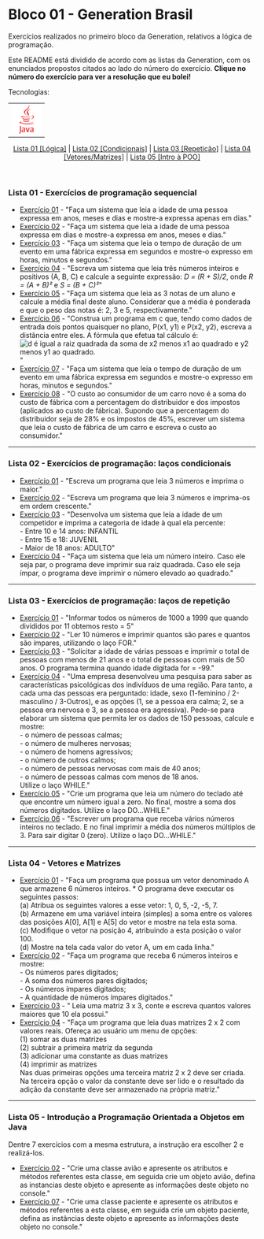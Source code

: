 <h1>Bloco 01 - Generation Brasil</h1>
<p>Exercícios realizados no primeiro bloco da Generation, relativos a lógica de programação.</p>
<p>Este README está dividido de acordo com as listas da Generation, com os enunciados propostos citados ao lado do
    número do exercício. <strong>Clique no número do exercício para ver a resolução que eu bolei!</strong></p>

<div align="left">
	<p>Tecnologias:</p>
	<table>
			<tr>
					<td><img width="60px"
									src="https://raw.githubusercontent.com/devicons/devicon/9f4f5cdb393299a81125eb5127929ea7bfe42889/icons/java/java-plain-wordmark.svg"
									alt="Java"></td>
			</tr>
	</table>
</div>
	
<div align="center">
	<p><a href="#lista01">Lista 01 [Lógica]</a> | <a href="#lista02">Lista 02 [Condicionais]</a> | <a href="#lista03">Lista 03 [Repetição]</a> | <a href="#lista04">Lista 04 [Vetores/Matrizes]</a> | <a href="#lista05">Lista 05 [Intro à POO]</a></p>
</div>
<br>
<div>
    <h3 id="lista01">Lista 01 - Exercícios de programação sequencial</h3>
    <ul>
        <li>
            <a
                href="https://github.com/anaolisilva/Bloco01-Generation/blob/main/01-Java_ExerciciosSequenciais/Ex01.java">Exercício
                01</a> - "Faça um sistema que leia a idade de uma pessoa expressa em anos, meses e dias e mostre-a
            expressa apenas em dias."
        </li>
        <li>
            <a
                href="https://github.com/anaolisilva/Bloco01-Generation/blob/main/01-Java_ExerciciosSequenciais/Ex02.java">Exercício
                02</a> - "Faça um sistema que leia a idade de uma pessoa expressa em dias e mostre-a expressa em anos,
            meses e dias."
        </li>
        <li>
            <a
                href="https://github.com/anaolisilva/Bloco01-Generation/blob/main/01-Java_ExerciciosSequenciais/Ex03.java">Exercício
                03</a> - "Faça um sistema que leia o tempo de duração de um evento em uma fábrica expressa em segundos e
            mostre-o expresso em horas, minutos e segundos."
        </li>
        <li>
            <a
                href="https://github.com/anaolisilva/Bloco01-Generation/blob/main/01-Java_ExerciciosSequenciais/Ex04.java">Exercício
                04</a> - "Escreva um sistema que leia três números inteiros e positivos (A, B, C) e calcule a seguinte
            expressão:
            <em>D = (R + S)/2</em>, onde <em>R = (A + B)²</em> e <em>S = (B + C)²</em>"
        </li>
        <li>
            <a
                href="https://github.com/anaolisilva/Bloco01-Generation/blob/main/01-Java_ExerciciosSequenciais/Ex05.java">Exercício
                05</a> - "Faça um sistema que leia as 3 notas de um aluno e calcule a média final deste aluno.
            Considerar que a média é ponderada e que o peso das notas é: 2, 3 e 5, respectivamente."
        </li>
        <li>
            <a
                href="https://github.com/anaolisilva/Bloco01-Generation/blob/main/01-Java_ExerciciosSequenciais/Ex06.java">Exercício
                06</a> - "Construa um programa em c que, tendo como dados de entrada dois pontos quaisquer no plano,
            P(x1, y1) e P(x2, y2), escreva a distância entre eles. A fórmula que efetua tal cálculo é:
            <img width="200px"
                src="http://1.bp.blogspot.com/-PQIs7TBdEag/T3PH5meSa2I/AAAAAAAAABI/myd8tKtGCj0/w1200-h630-p-k-no-nu/formula+distancia+entre+dois+pontos.jpg"
                alt="d é igual a raiz quadrada da soma de x2 menos x1 ao quadrado e y2 menos y1 ao quadrado.">"
        </li>
        <li>
            <a
                href="https://github.com/anaolisilva/Bloco01-Generation/blob/main/01-Java_ExerciciosSequenciais/Ex07.java">Exercício
                07</a> - "Faça um sistema que leia o tempo de duração de um evento em uma fábrica expressa em segundos e
            mostre-o expresso em horas, minutos e segundos."
        </li>
        <li>
            <a
                href="https://github.com/anaolisilva/Bloco01-Generation/blob/main/01-Java_ExerciciosSequenciais/Ex08.java">Exercício
                08</a> - "O custo ao consumidor de um carro novo é a soma do custo de fábrica com a percentagem do
            distribuidor e dos impostos (aplicados ao custo de fábrica). Supondo que a percentagem do distribuidor seja
            de 28% e os impostos de 45%, escrever um sistema que leia o custo de fábrica de um carro e escreva o custo
            ao consumidor."
        </li>     
    </ul>
</div>
<hr>
<div>
    <h3 id="lista02">Lista 02 - Exercícios de programação: laços condicionais</h3>
    <ul>
        <li>
            <a
                href="https://github.com/anaolisilva/Bloco01-Generation/blob/main/02-Java_Condicionais/src/lista02/Ex01.java">Exercício
                01</a> - "Escreva um programa que leia 3 números e imprima o maior."
        </li>
        <li>
            <a
                href="https://github.com/anaolisilva/Bloco01-Generation/blob/main/02-Java_Condicionais/src/lista02/Ex02.java">Exercício
                02</a> - "Escreva um programa que leia 3 números e imprima-os em ordem crescente."
        </li>
        <li>
            <a
                href="https://github.com/anaolisilva/Bloco01-Generation/blob/main/02-Java_Condicionais/src/lista02/Ex03.java">Exercício
                03</a> - "Desenvolva um sistema que leia a idade de um competidor e imprima a categoria de idade à qual ela percente: <br>
            - Entre 10 e 14 anos: INFANTIL <br>
            - Entre 15 e 18: JUVENIL<br>
            - Maior de 18 anos: ADULTO"
        </li>
        <li>
            <a
                href="https://github.com/anaolisilva/Bloco01-Generation/blob/main/02-Java_Condicionais/src/lista02/Ex04.java">Exercício
                04</a> - "Faça um sistema que leia um número inteiro. Caso ele seja par, o programa deve imprimir sua raiz quadrada. Caso ele seja ímpar, o programa deve imprimir o número elevado ao quadrado."
        </li>
    </ul>
</div>
<hr>			
<div>
    <h3 id="lista03">Lista 03 - Exercícios de programação: laços de repetição</h3>
    <ul>
        <li>
            <a
                href="https://github.com/anaolisilva/Bloco01-Generation/blob/main/03-Java_LacosRepeticao/src/lista03_LacosRepeticao/Ex01.java">Exercício 01</a> - "Informar todos os números de 1000 a 1999 que quando divididos por 11 obtemos resto = 5"
        </li>
        <li>
            <a
                href="https://github.com/anaolisilva/Bloco01-Generation/blob/main/03-Java_LacosRepeticao/src/lista03_LacosRepeticao/Ex02. java">Exercício 02</a> - "Ler 10 números e imprimir quantos são pares e quantos são ímpares, utilizando o laço FOR."
        </li>
        <li>
            <a
                href="https://github.com/anaolisilva/Bloco01-Generation/blob/main/03-Java_LacosRepeticao/src/lista03_LacosRepeticao/Ex03.java">Exercício 03</a> - "Solicitar a idade de várias pessoas e imprimir o total de pessoas com menos de 21 anos e o total de pessoas com mais de 50 anos. O programa termina quando idade digitada for = -99."
        </li>
        <li>
            <a
                href="https://github.com/anaolisilva/Bloco01-Generation/blob/main/03-Java_LacosRepeticao/src/lista03_LacosRepeticao/Ex04.java">Exercício 04</a> - "Uma empresa desenvolveu uma pesquisa para saber as características psicológicas dos indivíduos de uma região. Para tanto, a cada uma das pessoas era perguntado:  idade, sexo (1-feminino / 2-masculino / 3-Outros), e as opções (1, se a pessoa era calma; 2, se a pessoa era nervosa e 3, se a pessoa era agressiva). Pede-se para elaborar um sistema que permita ler os dados de 150 pessoas, calcule e mostre: <br>
                - o número de pessoas calmas; <br>
                - o número de mulheres nervosas; <br>
                - o número de homens agressivos; <br>
                - o número de outros calmos; <br>
                - o número de pessoas nervosas com mais de 40 anos; <br>
                - o número de pessoas calmas com menos de 18 anos. <br>
                Utilize o laço WHILE."
        </li>
        <li>
            <a
                href="https://github.com/anaolisilva/Bloco01-Generation/blob/main/03-Java_LacosRepeticao/src/lista03_LacosRepeticao/Ex05.java">Exercício 05</a> - "Crie um programa que leia um número do teclado até que encontre um número igual a zero. No final, mostre a soma dos números digitados. Utilize o laço DO...WHILE."
        </li>
        <li>
            <a
                href="https://github.com/anaolisilva/Bloco01-Generation/blob/main/03-Java_LacosRepeticao/src/lista03_LacosRepeticao/Ex06.java">Exercício 06</a> - "Escrever um programa que receba vários números inteiros no teclado. E no final imprimir a média dos números múltiplos de 3. Para sair digitar 0 (zero). Utilize o laço DO...WHILE."
        </li>
    </ul>
</div>
<hr>			
<div>
    <h3 id="lista04">Lista 04 - Vetores e Matrizes</h3>
    <ul>
        <li>
            <a
                href="https://github.com/anaolisilva/Bloco01-Generation/blob/main/04-Java_VetoresMatrizes/src/lista04Matrizes/Ex01.java">Exercício 01</a> - "Faça um programa que possua um vetor denominado A que armazene 6 números inteiros. 
                *  O programa deve executar os seguintes passos:<br> 
               (a) Atribua os seguintes valores a esse vetor: 1, 0, 5, -2, -5, 7. <br>
               (b) Armazene em uma variável inteira (simples) a soma entre os valores das posições A[0], A[1] e A[5] do vetor e mostre na tela esta soma. <br>
               (c) Modifique o vetor na posição 4, atribuindo a esta posição o valor 100. <br>
               (d) Mostre na tela cada valor do vetor A, um em cada linha."
        </li>
        <li>
            <a
                href="https://github.com/anaolisilva/Bloco01-Generation/blob/main/04-Java_VetoresMatrizes/src/lista04Matrizes/Ex02.java">Exercício 02</a> - "Faça um programa que receba 6 números inteiros e mostre: <br>
                - Os números pares digitados; <br>  
                - A soma dos números pares digitados; <br>
                - Os números ímpares digitados; <br>
                - A quantidade de números ímpares digitados."
        </li>
        <li>
            <a
                href="https://github.com/anaolisilva/Bloco01-Generation/blob/main/04-Java_VetoresMatrizes/src/lista04Matrizes/Ex03.java">Exercício 03</a> - " Leia uma matriz 3 x 3, conte e escreva quantos valores maiores que 10 ela possui."
        </li>
        <li>
            <a
                href="https://github.com/anaolisilva/Bloco01-Generation/blob/main/04-Java_VetoresMatrizes/src/lista04Matrizes/Ex04.java">Exercício 04</a> - "Faça um programa que leia duas matrizes 2 x 2 com valores reais. Ofereça ao usuário um menu de opções:<br>
                (1) somar as duas matrizes <br>
                (2) subtrair a primeira matriz da segunda <br>
                (3) adicionar uma constante as duas matrizes <br>
                (4) imprimir as matrizes <br>
                Nas duas primeiras opções uma terceira matriz 2 x 2 deve ser criada. Na terceira opção o valor da constante deve ser lido e o resultado da adição da constante deve ser armazenado na própria matriz."
        </li>
    </ul>
</div>
<hr>			
<div>
    <h3 id="lista05">Lista 05 - Introdução a Programação Orientada a Objetos em Java</h3>
    <p>Dentre 7 exercícios com a mesma estrutura, a instrução era escolher 2 e realizá-los.</p>
    <ul>
        <li>
            <a
                href="https://github.com/anaolisilva/Bloco01-Generation/tree/main/05-Java_IntroAPOO/src/ex02Aviao">Exercício 02</a> - "Crie uma classe avião e apresente os atributos e métodos referentes esta classe, em seguida crie um objeto avião, defina as instancias deste objeto e apresente as informações deste objeto no console."
        </li>
        <li>
            <a
                href="https://github.com/anaolisilva/Bloco01-Generation/tree/main/05-Java_IntroAPOO/src/ex07ContaBancaria">Exercício 07</a> - "Crie uma classe paciente e apresente os atributos e métodos referentes  a esta classe, em seguida crie um objeto paciente, defina as instâncias deste objeto e apresente as informações deste objeto no console."
        </li>
    </ul>
</div>
